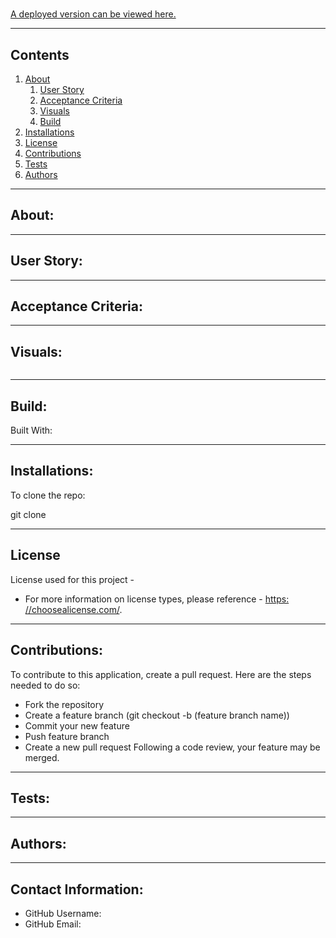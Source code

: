 
# 

  

  

  [A deployed version can be viewed here.]()

---
## Contents

1. [About](#about)
    1. [User Story](#user)
    2. [Acceptance Criteria](#acceptance)
    3. [Visuals](#visuals)
    4. [Build](#build)
2. [Installations](#installation)
3. [License](#license)
4. [Contributions](#contributions)
5. [Tests](#tests)
6. [Authors](#author)

---
## About:



---
## User Story:


---
## Acceptance Criteria:



---
## Visuals:

![]() 

---

## Build:
Built With:

---
## Installations:



To clone the repo:

  git clone 

---
## License
  License used for this project - 
  * For more information on license types, please reference - [https: //choosealicense.com/](https://choosealicense.com/).

---
## Contributions:

  

  To contribute to this application, create a pull request.
  Here are the steps needed to do so:
  - Fork the repository
  - Create a feature branch (git checkout -b (feature branch name))
  - Commit your new feature
  - Push feature branch
  - Create a new pull request
  Following a code review, your feature may be merged.

---
## Tests:
  

---
## Authors:
  

---
## Contact Information:
* GitHub Username: 
* GitHub Email: 
  

